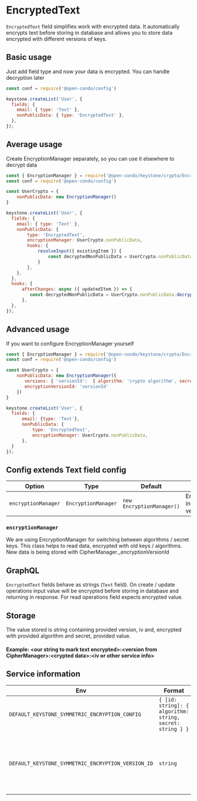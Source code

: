# EncryptedText

`EncryptedText` field simplifies work with encrypted data. It automatically encrypts text before storing in
database and allows you to store data encrypted with different versions of keys.

## Basic usage
Just add field type and now your data is encrypted. You can handle decryption later

```js
const conf = require('@open-condo/config')

keystone.createList('User', {
  fields: {
    email: { type: 'Text' },
    nonPublicData: { type: 'EncryptedText' },
  },
});
```

## Average usage
Create EncryptionManager separately, so you can use it elsewhere to decrypt data

```js
const { EncryptionManager } = require('@open-condo/keystone/crypto/EncryptionManager');
const conf = require('@open-condo/config')

const UserCrypto = {
    nonPublicData: new EncryptionManager()
}

keystone.createList('User', {
  fields: {
    email: { type: 'Text' },
    nonPublicData: { 
        type: 'EncryptedText',
        encryptionManager: UserCrypto.nonPublicData,
        hooks: {
            resolveInput({ existingItem }) {
                const decryptedNonPublicData = UserCrypto.nonPublicData.decrypt(existingItem.nonPublicData)
            }
        },
    },
  },
  hooks: {
      afterChanges: async ({ updatedItem }) => {
         const decryptedNonPublicData = UserCrypto.nonPublicData.decrypt(updatedItem.nonPublicData)
      },   
  }, 
});
```

## Advanced usage
If you want to configure EncryptionManager yourself

```js
const { EncryptionManager } = require('@open-condo/keystone/crypto/EncryptionManager');
const conf = require('@open-condo/config')

const UserCrypto = {
    nonPublicData: new EncryptionManager({
       versions: { 'versionId':  { algorithm: 'crypto algorithm', secret: 'your secret key' } },
       encryptionVersionId: 'versionId'
    })
}

keystone.createList('User', {
  fields: {
      email: {type: 'Text'},
      nonPublicData: {
          type: 'EncryptedText',
          encryptionManager: UserCrypto.nonPublicData,
      },
  }
});
```

## Config extends Text field config

| Option              | Type                | Default                   | Description                               |
|---------------------|---------------------|---------------------------|-------------------------------------------|
| `encryptionManager` | `EncryptionManager` | `new EncryptionManager()` | EncryptionManager instance with versions. |

### `encryptionManager`

We are using EncryptionManager for switching between algorithms / secret keys. This class helps to read data, 
encrypted with old keys / algorithms. New data is being stored with CipherManager._encryptionVersionId

## GraphQL

`EncryptedText` fields behave as strings (`Text` field). On create / update operations input value will be
encrypted before storing in database and returning in response. For read operations field expects encrypted value.

## Storage

The value stored is string containing provided version, iv and, encrypted with provided algorithm and secret, provided value.
#### Example: \<our string to mark text encrypted\>:\<version from CipherManager\>:\<crypted data\>:\<iv or other service info\>

## Service information

| Env                                                | Format                                                    | Description                                                       |
|----------------------------------------------------|-----------------------------------------------------------|-------------------------------------------------------------------|
| `DEFAULT_KEYSTONE_SYMMETRIC_ENCRYPTION_CONFIG`     | `{ [id: string]: { algorithm: string, secret: string } }` | Default versions                                                  |
| `DEFAULT_KEYSTONE_SYMMETRIC_ENCRYPTION_VERSION_ID` | `string`                                                  | Default version id from default versions to encrypt new data with |
